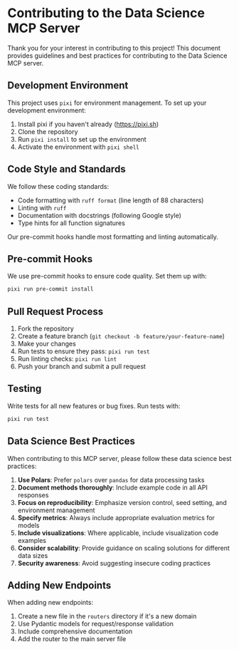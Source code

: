 # Contributing to the Data Science MCP Server

Thank you for your interest in contributing to this project! This document provides guidelines and best practices for contributing to the Data Science MCP server.

## Development Environment

This project uses `pixi` for environment management. To set up your development environment:

1. Install pixi if you haven't already (https://pixi.sh)
2. Clone the repository
3. Run `pixi install` to set up the environment
4. Activate the environment with `pixi shell`

## Code Style and Standards

We follow these coding standards:

- Code formatting with `ruff format` (line length of 88 characters)
- Linting with `ruff`
- Documentation with docstrings (following Google style)
- Type hints for all function signatures

Our pre-commit hooks handle most formatting and linting automatically.

## Pre-commit Hooks

We use pre-commit hooks to ensure code quality. Set them up with:

```bash
pixi run pre-commit install
```

## Pull Request Process

1. Fork the repository
2. Create a feature branch (`git checkout -b feature/your-feature-name`)
3. Make your changes
4. Run tests to ensure they pass: `pixi run test`
5. Run linting checks: `pixi run lint`
6. Push your branch and submit a pull request

## Testing

Write tests for all new features or bug fixes. Run tests with:

```bash
pixi run test
```

## Data Science Best Practices

When contributing to this MCP server, please follow these data science best practices:

1. **Use Polars**: Prefer `polars` over `pandas` for data processing tasks
2. **Document methods thoroughly**: Include example code in all API responses
3. **Focus on reproducibility**: Emphasize version control, seed setting, and environment management
4. **Specify metrics**: Always include appropriate evaluation metrics for models
5. **Include visualizations**: Where applicable, include visualization code examples
6. **Consider scalability**: Provide guidance on scaling solutions for different data sizes
7. **Security awareness**: Avoid suggesting insecure coding practices

## Adding New Endpoints

When adding new endpoints:
1. Create a new file in the `routers` directory if it's a new domain
2. Use Pydantic models for request/response validation
3. Include comprehensive documentation
4. Add the router to the main server file
